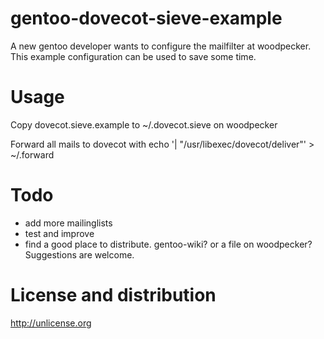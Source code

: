 # gentoo-dovecot-sieve-example

A new gentoo developer wants to configure the mailfilter at woodpecker. 
This example configuration can be used to save some time.

Usage
=====

Copy dovecot.sieve.example to ~/.dovecot.sieve on woodpecker

Forward all mails to dovecot with
echo '| "/usr/libexec/dovecot/deliver"' > ~/.forward


Todo
====
* add more mailinglists
* test and improve
* find a good place to distribute. gentoo-wiki? or a file on woodpecker? Suggestions are welcome.


License and distribution
========================
http://unlicense.org
